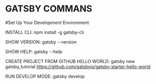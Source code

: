 # GATSBY COMMANS

#Set Up Your Development Environment

INSTALL CLI:
npm install -g gatsby-cli

SHOW VERSION:
gatsby --version

SHOW HELP:
gatsby --help

CREATE PROJECT FROM GITHUB HELLO WORLD:
gatsby new gatsby_tutorial https://github.com/gatsbyjs/gatsby-starter-hello-world

RUN DEVELOP MODE:
gatsby develop